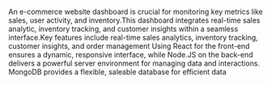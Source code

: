  An e-commerce website dashboard is crucial for monitoring key metrics like sales, user activity, and inventory.This dashboard integrates real-time sales analytic, inventory tracking, and customer insights within a seamless interface.Key features include real-time sales analytics, inventory tracking, customer insights, and order management  Using React for the front-end ensures a dynamic, responsive interface, while Node.JS on the back-end delivers a powerful server environment for managing data and interactions. MongoDB provides a flexible, saleable database for efficient data

